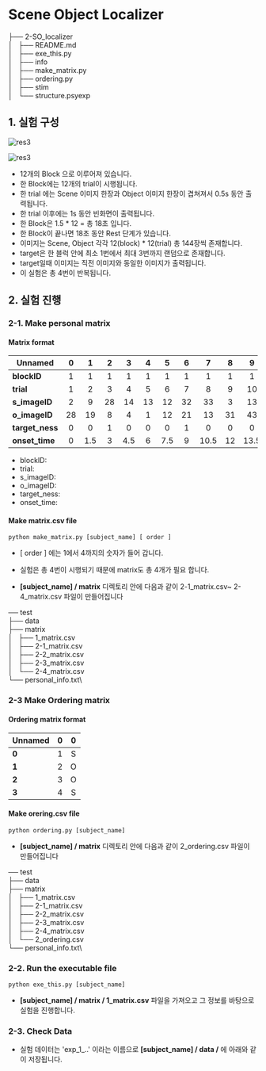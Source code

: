 # Scene Object Localizer


├── 2-SO_localizer\
│   ├── README.md\
│   ├── exe_this.py\
│   ├── info\
│   ├── make_matrix.py\
│   ├── ordering.py\
│   ├── stim\
│   └── structure.psyexp


## 1. 실험 구성

![res3](info/model-block.png)

![res3](info/model-trial.png)


* 12개의 Block 으로 이루어져 있습니다.
* 한 Block에는 12개의 trial이 시행됩니다. 
* 한 trial 에는 Scene 이미지 한장과 Object 이미지 한장이 겹쳐져서 0.5s 동안 출력됩니다.
* 한 trial 이후에는 1s 동안 빈화면이 출력됩니다.
* 한 Block은 1.5 * 12 = 총 18초 입니다.  
* 한 Block이 끝나면 18초 동안 Rest 단계가 있습니다.
* 이미지는 Scene, Object 각각 12(block) * 12(trial) 총 144장씩 존재합니다.
* target은 한 블럭 안에 최소 1번에서 최대 3번까지 랜덤으로 존재합니다.
* target일때 이미지는 직전 이미지와 동일한 이미지가 출력됩니다. 
* 이 실험은 총 4번이 반복됩니다.



## 2. 실험 진행

### 2-1. Make personal matrix

#### Matrix format

|  <center>Unnamed</center> |  <center>0</center> |  <center>1</center> |  <center>2</center> |  <center>3</center> |  <center>4</center> |<center>5</center> | <center>6</center> | <center>7</center> | <center>8</center> | <center>9</center> | <center>3</center> | 
|:--------|:--------:|--------:|--------:|--------:|--------:|--------:|--------:|--------:|--------:|--------:|--------:|
|**blockID** | <center> 1 </center> |<center> 1 </center> |<center> 1 </center> |<center> 1 </center> |<center> 1 </center> |<center> 1 </center> |<center> 1 </center> |<center> 1 </center> |<center> 1 </center> |<center> 1 </center> |<center> ... </center> |
|**trial** | <center> 1 </center> |<center> 2 </center> |<center> 3 </center> |<center> 4 </center> |<center> 5 </center> |<center> 6 </center> |<center> 7</center> |<center> 8 </center> |<center> 9 </center> |<center> 10 </center> |<center> ... </center> |
|**s_imageID** | <center> 2 </center> |<center> 9 </center> |<center> 28 </center> |<center>14 </center> |<center> 13 </center> |<center> 12 </center> |<center> 32 </center> |<center> 33 </center> |<center> 3 </center> |<center> 13 </center> |<center> ... </center> |
|**o_imageID** | <center> 28 </center> |<center> 19 </center> |<center> 8 </center> |<center> 4 </center> |<center> 1 </center> |<center> 12 </center> |<center> 21 </center> |<center> 13 </center> |<center> 31 </center> |<center> 43 </center> |<center> ... </center> |
|**target_ness** | <center> 0 </center> |<center> 0 </center> |<center> 1 </center> |<center> 0 </center> |<center> 0 </center> |<center> 0 </center> |<center> 1 </center> |<center> 0 </center> |<center> 0 </center> |<center> 0 </center> |<center> ... </center> |
|**onset_time** | <center> 0 </center> |<center> 1.5 </center> |<center> 3 </center> |<center> 4.5 </center> |<center> 6 </center> |<center> 7.5 </center> |<center> 9 </center> |<center> 10.5 </center> |<center> 12 </center> |<center> 13.5 </center> |<center> ... </center> |

* blockID:
* trial:
* s_imageID:
* o_imageID:
* target_ness:
* onset_time:


#### Make matrix.csv file

```
python make_matrix.py [subject_name] [ order ]
```
* [ order ] 에는 1에서 4까지의 숫자가 들어 갑니다.
* 실험은 총 4번이 시행되기 때문에 matrix도 총 4개가 필요 합니다. 

* **[subject_name] / matrix** 디렉토리 안에 다음과 같이 2-1_matrix.csv~ 2-4_matrix.csv 파일이 만들어집니다

── test\
    ├── data\
    ├── matrix\
    │   ├── 1_matrix.csv\
    │   ├── 2-1_matrix.csv\
    │   ├── 2-2_matrix.csv\
    │   ├── 2-3_matrix.csv\
    │   └── 2-4_matrix.csv\
    └── personal_info.txt\

### 2-3 Make Ordering matrix

#### Ordering matrix format


|  <center>Unnamed</center> |  <center>0</center> |  <center>0</center> | 
|:--------|:--------:|--------:|
|**0** | <center> 1 </center> |<center> S </center> |
|**1** | <center> 2 </center> |<center> O </center> |
|**2** | <center> 3 </center> |<center> O </center> |
|**3** | <center> 4 </center> |<center> S </center> |

#### Make orering.csv file

```
python ordering.py [subject_name]
```

* **[subject_name] / matrix** 디렉토리 안에 다음과 같이 2_ordering.csv 파일이 만들어집니다

── test\
    ├── data\
    ├── matrix\
    │   ├── 1_matrix.csv\
    │   ├── 2-1_matrix.csv\
    │   ├── 2-2_matrix.csv\
    │   ├── 2-3_matrix.csv\
    │   ├── 2-4_matrix.csv\
    │   └── 2_ordering.csv\
    └── personal_info.txt\

### 2-2. Run the executable file

```
python exe_this.py [subject_name]
```

* **[subject_name] / matrix / 1_matrix.csv** 파일을 가져오고 그 정보를 바탕으로 실험을 진행합니다. 

### 2-3. Check Data

* 실험 데이터는 'exp_1_..' 이라는 이름으로  **[subject_name] / data /** 에 아래와 같이 저장됩니다.
